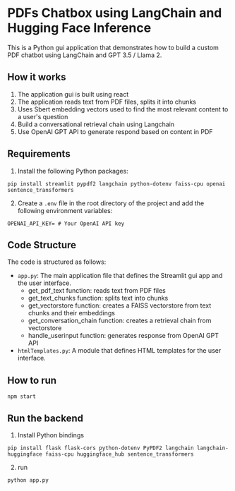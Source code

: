 # PDFs Chatbox using LangChain and Hugging Face Inference
This is a Python gui application that demonstrates how to build a custom PDF chatbot using LangChain and GPT 3.5 / Llama 2. 


## How it works
1. The application gui is built using react
2. The application reads text from PDF files, splits it into chunks
3. Uses Sbert embedding vectors used to find the most relevant content to a user's question 
4. Build a conversational retrieval chain using Langchain
5. Use OpenAI GPT API to generate respond based on content in PDF


## Requirements
1. Install the following Python packages:
```
pip install streamlit pypdf2 langchain python-dotenv faiss-cpu openai sentence_transformers
```

2. Create a `.env` file in the root directory of the project and add the following environment variables:
```
OPENAI_API_KEY= # Your OpenAI API key
```


## Code Structure

The code is structured as follows:

- `app.py`: The main application file that defines the Streamlit gui app and the user interface.
    * get_pdf_text function: reads text from PDF files
    * get_text_chunks function: splits text into chunks
    * get_vectorstore function: creates a FAISS vectorstore from text chunks and their embeddings
    * get_conversation_chain function: creates a retrieval chain from vectorstore
    * handle_userinput function: generates response from OpenAI GPT API
- `htmlTemplates.py`: A module that defines HTML templates for the user interface.


## How to run
```
npm start
```


## Run the backend
1. Install Python bindings
```
pip install flask flask-cors python-dotenv PyPDF2 langchain langchain-huggingface faiss-cpu huggingface_hub sentence_transformers

```
2. run
```
python app.py
```
   

